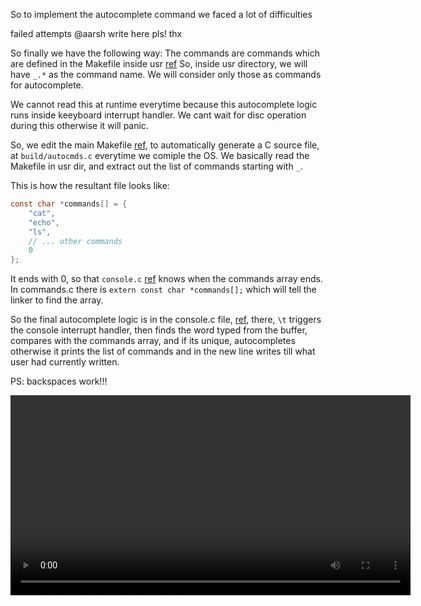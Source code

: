 So to implement the autocomplete command we faced a lot of difficulties

failed attempts @aarsh write here pls! thx

So finally we have the following way:
The commands are commands which are defined in the Makefile inside usr [ref](./../usr/Makefile)
So, inside usr directory, we will have `_.*` as the command name. We will consider only those as commands for autocomplete.

We cannot read this at runtime everytime because this autocomplete logic runs inside keeyboard interrupt handler. We cant wait for disc operation during this otherwise it will panic.

So, we edit the main Makefile [ref](./../Makefile), to automatically generate a C source file, at `build/autocmds.c` everytime we comiple the OS.
We basically read the Makefile in usr dir, and extract out the list of commands starting with `_`.

This is how the resultant file looks like:

```c
const char *commands[] = {
    "cat",
    "echo",
    "ls",
    // ... other commands
    0
};
```

It ends with 0, so that `console.c` [ref](./../console.c) knows when the commands array ends. In commands.c there is `extern const char *commands[];` which will tell the linker to find the array.

So the final autocomplete logic is in the console.c file, [ref](./../console.c), there, `\t` triggers the console interrupt handler, then finds the word typed from the buffer, compares with the commands array, and if its unique, autocompletes otherwise it prints the list of commands and in the new line writes till what user had currently written.

PS: backspaces work!!!

<video width="640" controls>
  <source src="./media/autocomplete_1.mp4" type="video/mp4">
</video>
